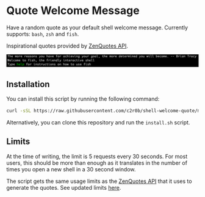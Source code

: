# Quote Welcome Message
Have a random quote as your default shell welcome message.
Currently supports: `bash`, `zsh` and `fish`.

Inspirational quotes provided by <a href="https://zenquotes.io/" target="_blank">ZenQuotes API</a>.

![Example](https://raw.githubusercontent.com/c2r0b/shell-welcome-quote/main/examples/fish.png)

## Installation
You can install this script by running the following command:
```bash
curl -sSL https://raw.githubusercontent.com/c2r0b/shell-welcome-quote/main/install.sh | sh && rm -f install.sh
```
Alternatively, you can clone this repository and run the `install.sh` script.

## Limits
At the time of writing, the limit is 5 requests every 30 seconds.
For most users, this should be more than enough as it translates in the number of times you open a new shell in a 30 second window.

The script gets the same usage limits as the [ZenQuotes API](https://zenquotes.io/) that it uses to generate the quotes.
See updated limits [here](https://docs.zenquotes.io/zenquotes-documentation/#use-limits).